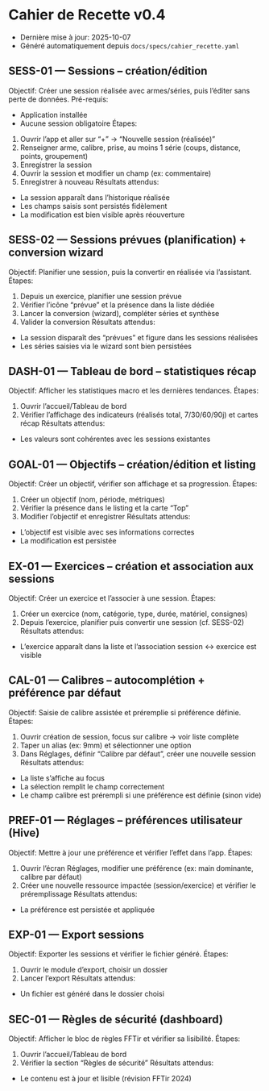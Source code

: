 # Cahier de Recette v0.4

- Dernière mise à jour: 2025-10-07
- Généré automatiquement depuis `docs/specs/cahier_recette.yaml`

## SESS-01 — Sessions – création/édition
Objectif: Créer une session réalisée avec armes/séries, puis l’éditer sans perte de données.
Pré-requis:
- Application installée
- Aucune session obligatoire
Étapes:
1. Ouvrir l’app et aller sur “+” → “Nouvelle session (réalisée)”
2. Renseigner arme, calibre, prise, au moins 1 série (coups, distance, points, groupement)
3. Enregistrer la session
4. Ouvrir la session et modifier un champ (ex: commentaire)
5. Enregistrer à nouveau
Résultats attendus:
- La session apparaît dans l’historique réalisée
- Les champs saisis sont persistés fidèlement
- La modification est bien visible après réouverture

## SESS-02 — Sessions prévues (planification) + conversion wizard
Objectif: Planifier une session, puis la convertir en réalisée via l’assistant.
Étapes:
1. Depuis un exercice, planifier une session prévue
2. Vérifier l’icône “prévue” et la présence dans la liste dédiée
3. Lancer la conversion (wizard), compléter séries et synthèse
4. Valider la conversion
Résultats attendus:
- La session disparaît des “prévues” et figure dans les sessions réalisées
- Les séries saisies via le wizard sont bien persistées

## DASH-01 — Tableau de bord – statistiques récap
Objectif: Afficher les statistiques macro et les dernières tendances.
Étapes:
1. Ouvrir l’accueil/Tableau de bord
2. Vérifier l’affichage des indicateurs (réalisés total, 7/30/60/90j) et cartes récap
Résultats attendus:
- Les valeurs sont cohérentes avec les sessions existantes

## GOAL-01 — Objectifs – création/édition et listing
Objectif: Créer un objectif, vérifier son affichage et sa progression.
Étapes:
1. Créer un objectif (nom, période, métriques)
2. Vérifier la présence dans le listing et la carte “Top”
3. Modifier l’objectif et enregistrer
Résultats attendus:
- L’objectif est visible avec ses informations correctes
- La modification est persistée

## EX-01 — Exercices – création et association aux sessions
Objectif: Créer un exercice et l’associer à une session.
Étapes:
1. Créer un exercice (nom, catégorie, type, durée, matériel, consignes)
2. Depuis l’exercice, planifier puis convertir une session (cf. SESS-02)
Résultats attendus:
- L’exercice apparaît dans la liste et l’association session ↔ exercice est visible

## CAL-01 — Calibres – autocomplétion + préférence par défaut
Objectif: Saisie de calibre assistée et préremplie si préférence définie.
Étapes:
1. Ouvrir création de session, focus sur calibre → voir liste complète
2. Taper un alias (ex: 9mm) et sélectionner une option
3. Dans Réglages, définir “Calibre par défaut”, créer une nouvelle session
Résultats attendus:
- La liste s’affiche au focus
- La sélection remplit le champ correctement
- Le champ calibre est prérempli si une préférence est définie (sinon vide)

## PREF-01 — Réglages – préférences utilisateur (Hive)
Objectif: Mettre à jour une préférence et vérifier l’effet dans l’app.
Étapes:
1. Ouvrir l’écran Réglages, modifier une préférence (ex: main dominante, calibre par défaut)
2. Créer une nouvelle ressource impactée (session/exercice) et vérifier le préremplissage
Résultats attendus:
- La préférence est persistée et appliquée

## EXP-01 — Export sessions
Objectif: Exporter les sessions et vérifier le fichier généré.
Étapes:
1. Ouvrir le module d’export, choisir un dossier
2. Lancer l’export
Résultats attendus:
- Un fichier est généré dans le dossier choisi

## SEC-01 — Règles de sécurité (dashboard)
Objectif: Afficher le bloc de règles FFTir et vérifier sa lisibilité.
Étapes:
1. Ouvrir l’accueil/Tableau de bord
2. Vérifier la section “Règles de sécurité”
Résultats attendus:
- Le contenu est à jour et lisible (révision FFTir 2024)

